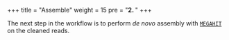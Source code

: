 +++
title = "Assemble"
weight = 15
pre = "<b>2. </b>"
+++

The next step in the workflow is to perform *de novo* assembly with [`MEGAHIT`](https://github.com/voutcn/megahit) on the cleaned reads. 
